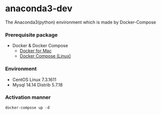 # anaconda3-dev
The Anaconda3(python) environment which is made by Docker-Compose

### Prerequisite package
* Docker & Docker Compose
  * [Docker for Mac](https://docs.docker.com/docker-for-mac/install/)
  * [Docker Compose (Linux)](https://github.com/docker/compose/releases)

### Environment
* CentOS Linux 7.3.1611
* Mysql 14.14 Distrib 5.7.18

### Activation manner
```
docker-compose up -d
```
